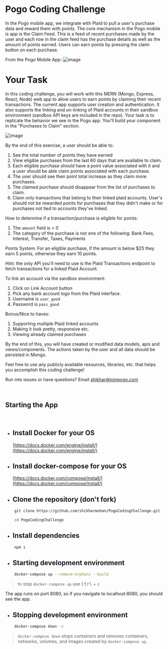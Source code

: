 # Pogo Coding Challenge

In the Pogo mobile app, we integrate with Plaid to pull a user's purchase data and reward them with points. The core mechanism in the Pogo mobile is app is the Claim Feed. This is a feed of recent purchases made by the user and each row in the claim feed has the purchase details as well as the amount of points earned. Users can earn points by pressing the claim button on each purchase. 

From the Pogo Mobile App: 
![image](https://user-images.githubusercontent.com/5782586/118692627-439b4400-b7d8-11eb-865a-b85b9c976192.png)


# Your Task

In this coding challenge, you will work with this MERN (Mongo, Express, React, Node) web app to allow users to earn points by claiming their recent transactions. The current app supports user creation and authentication. It also supports the linking and un-linking of Plaid accounts in their sandbox environment (sandbox API keys are included in the repo). Your task is to replicate the behavior we see in the Pogo app. You'll build your component in the "Purchases to Claim" section.

![image](https://user-images.githubusercontent.com/5782586/118696311-28323800-b7dc-11eb-8c11-de6db6677692.png)

By the end of this exercise, a user should be able to: 
1. See the total number of points they have earned 
2. View eligible purchases from the last 60 days that are available to claim. 
3. Each eligible purchase should have a point value associated with it and a user should be able claim points associated with each purchase.
4. The user should see their point total increase as they claim more purchases. 
5. The claimed purchase should disappear from the list of purchases to claim.
6. Claim only transactions that belong to their linked plaid accounts. User's should not be rewarded points for purchases that they didn't make or for purchases not tied to accounts they've linked. 

How to determine if a transaction/purchase is eligible for points:
1. The `amount` field is > 0
2. The category of the purchase is not one of the following: Bank Fees, Interest, Transfer, Taxes, Payments

Points System: For an eligible purchase, if the amount is below $25 they earn 5 points, otherwise they earn 10 points. 

Hint: the only API you'll need to use is the Plaid Transactions endpoint to fetch transactions for a linked Plaid Account.

To link an account via the sandbox environment: 
1. Click on Link Account button
2. Pick any bank account logo from the Plaid interface.
3. Username is `user_good`
4. Password is `pass_good`

Bonus/Nice to haves:
1. Supporting multiple Plaid linked accounts
2. Making it look pretty, responsive etc. 
3. Viewing already claimed purchases

By the end of this, you will have created or modified data models, apis and views/components. The actions taken by the user and all data should be persisted in Mongo. 

Feel free to use any publicly available resources, libraries, etc. that helps you accomplish this coding challenge!

Run into issues or have questions? Email shikhar@joinpogo.com

<br>

## Starting the App

<br>

- ## Install Docker for your OS

  [https://docs.docker.com/engine/install/](https://docs.docker.com/engine/install/)

- ## Install docker-compose for your OS

  [https://docs.docker.com/compose/install/](https://docs.docker.com/compose/install/)

- ## Clone the repository (don't fork)

```bash
    git clone https://github.com/shikharmohan/PogoCodingChallenge.git

    cd PogoCodingChallenge

```
- ## Install dependencies
```bash
    npm i
```

- ## Starting development environment

```bash
    docker-compose up --remove-orphans --build
```
>   to stop `docker-compose up` use <kbd>Ctrl</kbd> + <kbd>c</kbd>

The app runs on port 8080, so if you navigate to localhost:8080, you should see the app.

- ## Stopping development environment

```bash
    docker-compose down -v
```
> `docker-compose down` stops containers and removes containers, networks, volumes, and images
created by `docker-compose up`.

<br><br>